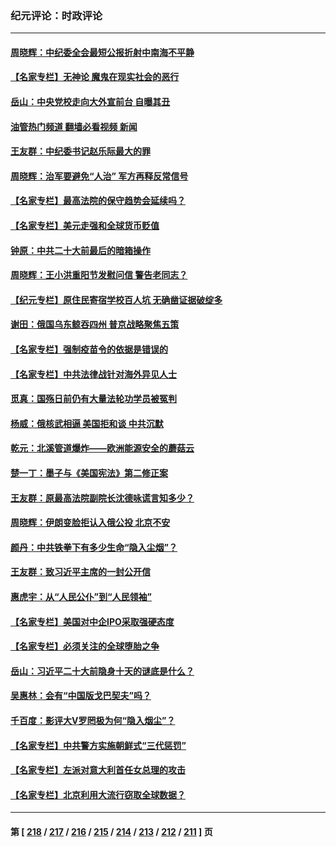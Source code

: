 ### 纪元评论：时政评论
---
#### [周晓辉：中纪委全会最短公报折射中南海不平静](../../pages/nsc1025/n13841505.md?10090330) 
#### [【名家专栏】无神论 魔鬼在现实社会的恶行](../../pages/nsc1025/n13841384.md?10090330) 
#### [岳山：中央党校走向大外宣前台 自曝其丑](../../pages/nsc1025/n13840938.md?10090330) 
#### [油管热门频道 翻墙必看视频 新闻](ok?10090330)
#### [王友群：中纪委书记赵乐际最大的罪](../../pages/nsc1025/n13841011.md?10090330) 
#### [周晓辉：治军要避免“人治” 军方再释反常信号](../../pages/nsc1025/n13841052.md?10090330) 
#### [【名家专栏】最高法院的保守趋势会延续吗？](../../pages/nsc1025/n13840909.md?10090330) 
#### [【名家专栏】美元走强和全球货币贬值](../../pages/nsc1025/n13840913.md?10090330) 
#### [钟原：中共二十大前最后的暗箱操作](../../pages/nsc1025/n13840408.md?10090330) 
#### [周晓辉：王小洪重阳节发慰问信 警告老同志？](../../pages/nsc1025/n13840327.md?10090330) 
#### [【纪元专栏】原住民寄宿学校百人坑 无确凿证据破绽多](../../pages/nsc1025/n13840386.md?10090330) 
#### [谢田：俄国乌东鲸吞四州 普京战略聚焦五策](../../pages/nsc1025/n13840302.md?10090330) 
#### [【名家专栏】强制疫苗令的依据是错误的](../../pages/nsc1025/n13839480.md?10090330) 
#### [【名家专栏】中共法律战针对海外异见人士](../../pages/nsc1025/n13839479.md?10090330) 
#### [觅真：国殇日前仍有大量法轮功学员被冤判](../../pages/nsc1025/n13839947.md?10090330) 
#### [杨威：俄核武相逼 美国拒和谈 中共沉默](../../pages/nsc1025/n13839684.md?10090330) 
#### [乾元：北溪管道爆炸——欧洲能源安全的蘑菇云](../../pages/nsc1025/n13839610.md?10090330) 
#### [楚一丁：墨子与《美国宪法》第二修正案](../../pages/nsc1025/n13839699.md?10090330) 
#### [王友群：原最高法院副院长沈德咏谎言知多少？](../../pages/nsc1025/n13839618.md?10090330) 
#### [周晓辉：伊朗变脸拒认入俄公投 北京不安](../../pages/nsc1025/n13839581.md?10090330) 
#### [颜丹：中共铁拳下有多少生命“隐入尘烟”？](../../pages/nsc1025/n13838857.md?10090330) 
#### [王友群：致习近平主席的一封公开信](../../pages/nsc1025/n13838197.md?10090330) 
#### [惠虎宇：从“人民公仆”到“人民领袖”](../../pages/nsc1025/n13838962.md?10090330) 
#### [【名家专栏】美国对中企IPO采取强硬态度](../../pages/nsc1025/n13838731.md?10090330) 
#### [【名家专栏】必须关注的全球堕胎之争](../../pages/nsc1025/n13838742.md?10090330) 
#### [岳山：习近平二十大前隐身十天的谜底是什么？](../../pages/nsc1025/n13838677.md?10090330) 
#### [吴惠林：会有“中国版戈巴契夫”吗？](../../pages/nsc1025/n13838594.md?10090330) 
#### [千百度：影评大V罗罔极为何“隐入烟尘”？](../../pages/nsc1025/n13838301.md?10090330) 
#### [【名家专栏】中共警方实施朝鲜式“三代惩罚”](../../pages/nsc1025/n13838045.md?10090330) 
#### [【名家专栏】左派对意大利首任女总理的攻击](../../pages/nsc1025/n13838041.md?10090330) 
#### [【名家专栏】北京利用大流行窃取全球数据？](../../pages/nsc1025/n13838040.md?10090330) 

---
#### 第 [ [218](./218.md?10090330) / [217](./217.md?10090330) / [216](./216.md?10090330) / [215](./215.md?10090330) / [214](./214.md?10090330) / [213](./213.md?10090330) / [212](./212.md?10090330) / [211](./211.md?10090330) ] 页
